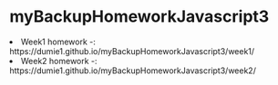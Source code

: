 # myBackupHomeworkJavascript3

<li>Week1 homework -:</li>https://dumie1.github.io/myBackupHomeworkJavascript3/week1/
<li>Week2 homework -:</li>https://dumie1.github.io/myBackupHomeworkJavascript3/week2/
